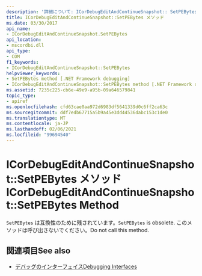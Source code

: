 ```yaml
---
description: '詳細について: ICorDebugEditAndContinueSnapshot:: SetPEBytes メソッド'
title: ICorDebugEditAndContinueSnapshot::SetPEBytes メソッド
ms.date: 03/30/2017
api_name:
- ICorDebugEditAndContinueSnapshot.SetPEBytes
api_location:
- mscordbi.dll
api_type:
- COM
f1_keywords:
- ICorDebugEditAndContinueSnapshot::SetPEBytes
helpviewer_keywords:
- SetPEBytes method [.NET Framework debugging]
- ICorDebugEditAndContinueSnapshot::SetPEBytes method [.NET Framework debugging]
ms.assetid: 7235c225-cb6e-49e9-a95b-09a646579841
topic_type:
- apiref
ms.openlocfilehash: cfd63cae0aa972d6983df5641339d0c6ff2ca63c
ms.sourcegitcommit: ddf7edb67715a5b9a45e3dd44536dabc153c1de0
ms.translationtype: MT
ms.contentlocale: ja-JP
ms.lasthandoff: 02/06/2021
ms.locfileid: "99694540"
---
```

# <a name="icordebugeditandcontinuesnapshotsetpebytes-method"></a><span data-ttu-id="82c8a-103">ICorDebugEditAndContinueSnapshot::SetPEBytes メソッド</span><span class="sxs-lookup"><span data-stu-id="82c8a-103">ICorDebugEditAndContinueSnapshot::SetPEBytes Method</span></span>

<span data-ttu-id="82c8a-104">`SetPEBytes` は互換性のために残されています。</span><span class="sxs-lookup"><span data-stu-id="82c8a-104">`SetPEBytes` is obsolete.</span></span> <span data-ttu-id="82c8a-105">このメソッドは呼び出さないでください。</span><span class="sxs-lookup"><span data-stu-id="82c8a-105">Do not call this method.</span></span>  
  
## <a name="see-also"></a><span data-ttu-id="82c8a-106">関連項目</span><span class="sxs-lookup"><span data-stu-id="82c8a-106">See also</span></span>

- [<span data-ttu-id="82c8a-107">デバッグのインターフェイス</span><span class="sxs-lookup"><span data-stu-id="82c8a-107">Debugging Interfaces</span></span>](debugging-interfaces.md)

